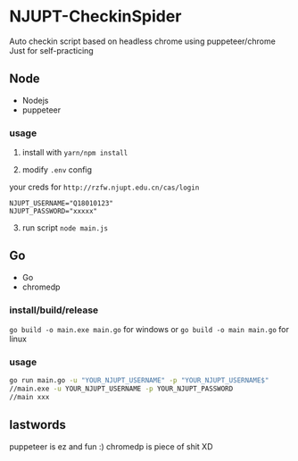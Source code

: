 # NJUPT-CheckinSpider

Auto checkin script based on headless chrome using puppeteer/chrome
Just for self-practicing


## Node

* Nodejs 
* puppeteer

### usage

1. install with `yarn/npm install`

2. modify `.env` config

your creds for `http://rzfw.njupt.edu.cn/cas/login`
```
NJUPT_USERNAME="Q18010123"  
NJUPT_PASSWORD="xxxxx"
```

3. run script `node main.js`


## Go

* Go 
* chromedp

### install/build/release

`go build -o main.exe main.go` for windows or `go build -o main main.go` for linux


### usage

```cmd
go run main.go -u "YOUR_NJUPT_USERNAME" -p "YOUR_NJUPT_USERNAME$"
//main.exe -u YOUR_NJUPT_USERNAME -p YOUR_NJUPT_PASSWORD
//main xxx
```

## lastwords

puppeteer is ez and fun :) 
chromedp is piece of shit XD